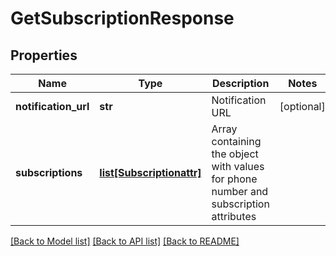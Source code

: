 # GetSubscriptionResponse

## Properties
Name | Type | Description | Notes
------------ | ------------- | ------------- | -------------
**notification_url** | **str** | Notification URL | [optional] 
**subscriptions** | [**list[Subscriptionattr]**](Subscriptionattr.md) | Array containing the object with values for phone number and subscription attributes | 

[[Back to Model list]](../README.md#documentation-for-models) [[Back to API list]](../README.md#documentation-for-api-endpoints) [[Back to README]](../README.md)


